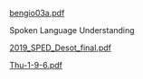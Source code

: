 

[bengio03a.pdf](https://github.com/aimldl/topics_in/blob/master/papers/pdfs/bengio03a.pdf)


Spoken Language Understanding

[2019_SPED_Desot_final.pdf](https://github.com/aimldl/topics_in/blob/master/papers/pdfs/2019_SPED_Desot_final.pdf)

[Thu-1-9-6.pdf](https://github.com/aimldl/topics_in/blob/master/papers/pdfs/Thu-1-9-6.pdf)


